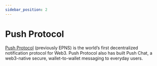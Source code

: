 ```yaml
---
sidebar_position: 2
---
```


# Push Protocol

[Push Protocol](https://push.org/) (previously EPNS) is the world’s first decentralized notification protocol for Web3. Push Protocol also has built Push Chat, a web3-native secure, wallet-to-wallet messaging to everyday users.